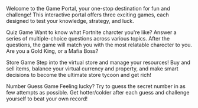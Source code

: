 Welcome to the Game Portal, your one-stop destination for fun and challenge! This interactive portal offers three exciting games, each designed to test your knowledge, strategy, and luck.

Quiz Game
Want to know what Fortnite charcter you're like? Answer a series of multiple-choice questions across various topics. After the questions, the game will match you with the most relatable charecter to you. Are you a Gold King, or a Mafia Boss?

Store Game
Step into the virtual store and manage your resources! Buy and sell items, balance your virtual currency and property, and make smart decisions to become the ultimate store tycoon and get rich!

Number Guess Game
Feeling lucky? Try to guess the secret number in as few attempts as possible. Get hotter/colder after each guess and challenge yourself to beat your own record!